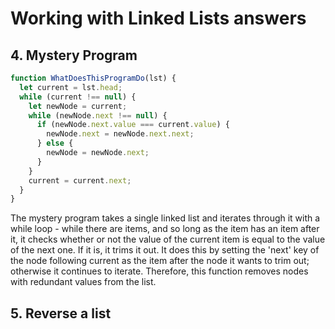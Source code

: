 # Working with Linked Lists answers

## 4. Mystery Program

```javascript
function WhatDoesThisProgramDo(lst) {
  let current = lst.head;
  while (current !== null) {
    let newNode = current;
    while (newNode.next !== null) {
      if (newNode.next.value === current.value) {
        newNode.next = newNode.next.next;
      } else {
        newNode = newNode.next;
      }
    }
    current = current.next;
  }
}
```

The mystery program takes a single linked list and iterates through it with a while loop - while there are items, and so long as the item has an item after it, it checks whether or not the value of the current item is equal to the value of the next one. If it is, it trims it out. It does this by setting the 'next' key of the node following current as the item after the node it wants to trim out; otherwise it continues to iterate. Therefore, this function removes nodes with redundant values from the list.

## 5. Reverse a list



